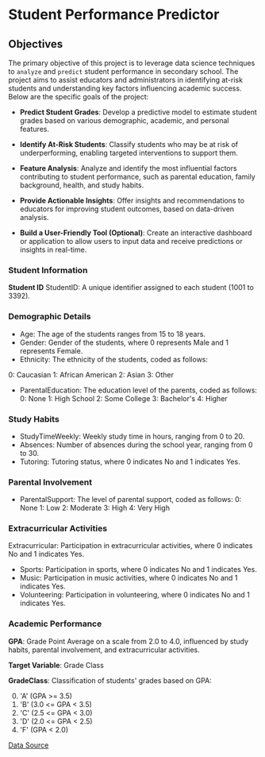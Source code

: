 # Student Performance Predictor

## Objectives

The primary objective of this project is to leverage data science techniques to `analyze` and `predict` student performance in secondary school. The project aims to assist educators and administrators in identifying at-risk students and understanding key factors influencing academic success. Below are the specific goals of the project:

- **Predict Student Grades**: Develop a predictive model to estimate student grades based on various demographic, academic, and personal features.

- **Identify At-Risk Students**: Classify students who may be at risk of underperforming, enabling targeted interventions to support them.

- **Feature Analysis**: Analyze and identify the most influential factors contributing to student performance, such as parental education, family background, health, and study habits.

- **Provide Actionable Insights**: Offer insights and recommendations to educators for improving student outcomes, based on data-driven analysis.

- **Build a User-Friendly Tool (Optional)**: Create an interactive dashboard or application to allow users to input data and receive predictions or insights in real-time.

### Student Information

**Student ID**
StudentID: A unique identifier assigned to each student (1001 to 3392).

### Demographic Details

- Age: The age of the students ranges from 15 to 18 years.
- Gender: Gender of the students, where 0 represents Male and 1 represents Female.
- Ethnicity: The ethnicity of the students, coded as follows:
  
0: Caucasian
1: African American
2: Asian
3: Other

- ParentalEducation: The education level of the parents, coded as follows:
0: None
1: High School
2: Some College
3: Bachelor's
4: Higher

### Study Habits

- StudyTimeWeekly: Weekly study time in hours, ranging from 0 to 20.
- Absences: Number of absences during the school year, ranging from 0 to 30.
- Tutoring: Tutoring status, where 0 indicates No and 1 indicates Yes.
  
### Parental Involvement

- ParentalSupport: The level of parental support, coded as follows:
0: None
1: Low
2: Moderate
3: High
4: Very High

### Extracurricular Activities

Extracurricular: Participation in extracurricular activities, where 0 indicates No and 1 indicates Yes.

- Sports: Participation in sports, where 0 indicates No and 1 indicates Yes.
- Music: Participation in music activities, where 0 indicates No and 1 indicates Yes.
- Volunteering: Participation in volunteering, where 0 indicates No and 1 indicates Yes.

### Academic Performance

**GPA**: Grade Point Average on a scale from 2.0 to 4.0, influenced by study habits, parental involvement, and extracurricular activities.

**Target Variable**: Grade Class

**GradeClass**: Classification of students' grades based on GPA:

0. 'A' (GPA >= 3.5)
1. 'B' (3.0 <= GPA < 3.5)
2. 'C' (2.5 <= GPA < 3.0)
3. 'D' (2.0 <= GPA < 2.5)
4. 'F' (GPA < 2.0)
   
[Data Source](https://www.kaggle.com/datasets/rabieelkharoua/students-performance-dataset)
